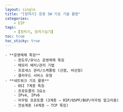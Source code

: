 ```yaml
---
layout: single
title: "[정처기] 응용 SW 기초 기술 활용"
categories: 
    - EIP
tags: 
    - [정처기, 정처기실기]
toc: true
toc_sticky: true
---
```



    - **운영체제 특징**
        - 윈도우/유닉스 운영체제 특징
        - 메모리 배치/관리 기법
        - 프로세스 관리/스케줄링 (선점, 비선점)
        - 클라우드 서비스 유형
    - **네트워크 기초 활용**
        - OSI 7계층 특징
        - 프로토콜의 3요소
        - IPv4, IPv6
        - 라우팅 프로토콜 (3계층 – RIP/OSPF/BGP/라우팅 알고리즘)
        - 전송계층 (4계층 – TCP 특징)